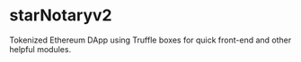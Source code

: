 # starNotaryv2
Tokenized Ethereum DApp using Truffle boxes for quick front-end and other helpful modules.
